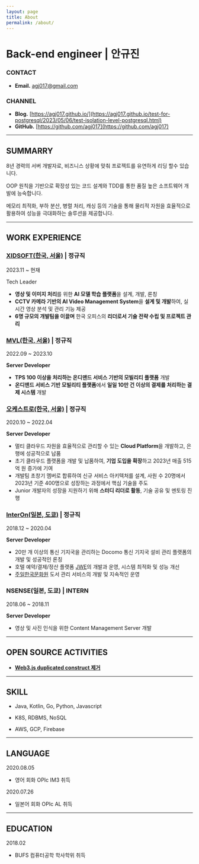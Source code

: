 ```yaml
---
layout: page
title: About 
permalink: /about/
---
```


# Back-end engineer |  안규진

### CONTACT

- **Email.** agj017@gmail.com

### CHANNEL

- **Blog.** [https://agj017.github.io/](https://agj017.github.io/test-for-postgresql/2023/05/06/test-isolation-level-postgresql.html)
- **GitHub.** [https://github.com/agj017](https://github.com/agj017)

---

## SUMMARRY

8년 경력의 서버 개발자로, 비즈니스 상황에 맞춰 프로젝트를 유연하게 리딩 할수 있습니다.

OOP 원칙을 기반으로 확장성 있는 코드 설계와 TDD를 통한 품질 높은 소프트웨어 개발에 능숙합니다. 

메모리 최적화, 부하 분산, 병렬 처리, 캐싱 등의 기술을 통해 물리적 자원을 효율적으로 활용하여 성능을 극대화하는 솔루션을 제공합니다.

---

## WORK EXPERIENCE

### [XIDSOFT(한국, 서울)](https://xidsoft.com/) | 정규직

2023.11 ~ 현재

Tech Leader

- **영상 및 이미지 처리**를 위한 **AI 모델 학습 플랫폼**을 설계, 개발, 론칭
- **CCTV 카메라 기반의 AI Video Management System**을 **설계 및 개발**하여, 실시간 영상 분석 및 관리 기능 제공
- **6명 규모의 개발팀을 이끌며** 한국 오피스의 **리더로서 기술 전략 수립 및 프로젝트 관리**

### [MVL(한국, 서울)](https://mvlchain.io/) | 정규직

2022.09 ~ 2023.10

**Server Developer**

- **TPS 100 이상을 처리하는 온디맨드 서비스 기반의 모빌리티 플랫폼** 개발
- **온디맨드 서비스 기반 모빌리티 플랫폼**에서 **일일 10만 건 이상의 결제를 처리하는 결제 시스템** 개발

### [오케스트로(한국, 서울)](http://www.okestro.com/)  | 정규직

2020.10 ~ 2022.04

**Server Developer**

- 멀티 클라우드 자원을 효율적으로 관리할 수 있는 **Cloud Platform**을 개발하고, 은행에 성공적으로 납품
- 초기 클라우드 플랫폼을 개발 및 납품하여, **기업 도입을 확장**하고 2023년 매출 515억 원 증가에 기여
- 개발팀 초창기 멤버로 합류하여 신규 서비스 아키텍처를 설계, 사원 수 20명에서 2023년 기준 400명으로 성장하는 과정에서 핵심 기술을 주도
- Junior 개발자의 성장을 지원하기 위해 **스터디 리더로 활동**, 기술 공유 및 멘토링 진행

### [InterOn(일본, 도쿄)](https://www.interon.jp/) | 정규직

2018.12 ~ 2020.04

**Server Developer** 

- 20만 개 이상의 통신 기지국을 관리하는 Docomo 통신 기지국 설비 관리 플랫폼의 개발 및 성공적인 론칭
- 호텔 예약/결제/정산 플랫폼 [JWE](https://www.jwe.jp/online/)의 개발과 운영, 시스템 최적화 및 성능 개선
- [주일한국문화원](https://www.koreanculture.jp/index.php) 도서 관리 서비스의 개발 및 지속적인 운영

### NSENSE(일본, 도쿄) | INTERN

2018.06 ~ 2018.11

**Server Developer** 

- 영상 및 사진 인식을 위한 Content Management Server 개발

---

## **OPEN SOURCE ACTIVITIES**

- [**Web3.js duplicated construct 제거**](https://github.com/web3/web3.js/pull/7150)

---

## SKILL

- Java, Kotlin, Go, Python, Javascript

- K8S, RDBMS, NoSQL

- AWS, GCP, Firebase

---

## LANGUAGE

2020.08.05

- 영어 회화 OPIc IM3 취득

2020.07.26

- 일본어 회화 OPIc AL 취득

---

## EDUCATION

2018.02

- BUFS 컴퓨터공학 학사학위 취득